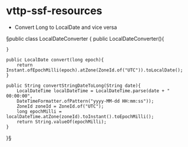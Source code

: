 # vttp-ssf-resources
- Convert Long to LocalDate and vice versa

§public class LocalDateConverter {
    public LocalDateConverter(){

    }

    public LocalDate convert(long epoch){
        return Instant.ofEpochMilli(epoch).atZone(ZoneId.of("UTC")).toLocalDate();
    }

    public String convertStringDateToLong(String date){
        LocalDateTime localDateTime = LocalDateTime.parse(date + " 00:00:00",
        DateTimeFormatter.ofPattern("yyyy-MM-dd HH:mm:ss"));
        ZoneId zoneId = ZoneId.of("UTC");
        long epochMilli = localDateTime.atZone(zoneId).toInstant().toEpochMilli();
        return String.valueOf(epochMilli);
    }
}§
